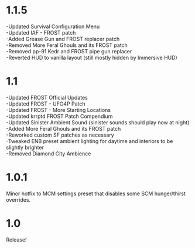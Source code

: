 # 1.1.5

  -Updated Survival Configuration Menu <br />
  -Updated IAF - FROST patch <br />
  -Added Grease Gun and FROST replacer patch <br />
  -Removed More Feral Ghouls and its FROST patch <br />
  -Removed pp-91 Kedr and FROST pipe gun replacer <br />
  -Reverted HUD to vanilla layout (still mostly hidden by Immersive HUD)

# 1.1

  -Updated FROST Official Updates <br />
  -Updated FROST - UFO4P Patch <br />
  -Updated FROST - More Starting Locations <br />
  -Updated krrptd FROST Patch Compendium <br />
  -Updated Sinister Ambient Sound (sinister sounds should play now at night) <br />
  -Added More Feral Ghouls and its FROST patch <br />
  -Reworked custom SF patches as necessary <br />
  -Tweaked ENB preset ambient lighting for daytime and interiors to be slightly brighter <br />
  -Removed Diamond City Ambience

# 1.0.1

Minor hotfix to MCM settings preset that disables some SCM hunger/thirst overrides.

# 1.0

Release!





